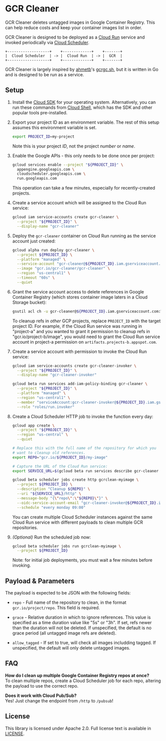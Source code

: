 # GCR Cleaner

GCR Cleaner deletes untagged images in Google Container Registry. This can help
reduce costs and keep your container images list in order.

GCR Cleaner is designed to be deployed as a [Cloud Run][cloud-run] service and
invoked periodically via [Cloud Scheduler][cloud-scheduler].

```text
+-------------------+    +-------------+    +-------+
|  Cloud Scheduler  | -> |  Cloud Run  | -> |  GCR  |
+-------------------+    +-------------+    +-------+
```

GCR Cleaner is largely inspired by [ahmetb](https://twitter.com/ahmetb)'s
[gcrgc.sh][gcrgc.sh], but it is written in Go and is designed to be run as a
service.


## Setup

1. Install the [Cloud SDK][cloud-sdk] for your operating system. Alternatively,
   you can run these commands from [Cloud Shell][cloud-shell], which has the SDK
   and other popular tools pre-installed.

1. Export your project ID as an environment variable. The rest of this setup
   assumes this environment variable is set.

   ```sh
   export PROJECT_ID=my-project
   ```

   Note this is your project _ID_, not the project _number_ or _name_.

1. Enable the Google APIs - this only needs to be done once per project:

    ```sh
    gcloud services enable --project "${PROJECT_ID}" \
      appengine.googleapis.com \
      cloudscheduler.googleapis.com \
      run.googleapis.com
    ```

    This operation can take a few minutes, especially for recently-created
    projects.

1. Create a service account which will be assigned to the Cloud Run service:

    ```sh
    gcloud iam service-accounts create gcr-cleaner \
      --project "${PROJECT_ID}" \
      --display-name "gcr-cleaner"
    ```

1. Deploy the `gcr-cleaner` container on Cloud Run running as the service
   account just created:

    ```sh
    gcloud alpha run deploy gcr-cleaner \
      --project ${PROJECT_ID} \
      --platform "managed" \
      --service-account "gcr-cleaner@${PROJECT_ID}.iam.gserviceaccount.com" \
      --image "gcr.io/gcr-cleaner/gcr-cleaner" \
      --region "us-central1" \
      --timeout "60s" \
      --quiet
    ```

1. Grant the service account access to delete references in Google Container
   Registry (which stores container image laters in a Cloud Storage bucket):

    ```sh
    gsutil acl ch -u gcr-cleaner@${PROJECT_ID}.iam.gserviceaccount.com:W gs://artifacts.${PROJECT_ID}.appspot.com
    ```

    To cleanup refs in _other_ GCP projects, replace `PROJECT_ID` with the
    target project ID. For example, if the Cloud Run service was running in
    "project-a" and you wanted to grant it permission to cleanup refs in
    "gcr.io/project-b/image", you would need to grant the Cloud Run service
    account in project-a permission on `artifacts.projects-b.appspot.com`.

1. Create a service account with permission to invoke the Cloud Run service:

    ```sh
    gcloud iam service-accounts create gcr-cleaner-invoker \
      --project "${PROJECT_ID}" \
      --display-name "gcr-cleaner-invoker"
    ```

    ```sh
    gcloud beta run services add-iam-policy-binding gcr-cleaner \
      --project "${PROJECT_ID}" \
      --platform "managed" \
      --region "us-central1" \
      --member "serviceAccount:gcr-cleaner-invoker@${PROJECT_ID}.iam.gserviceaccount.com" \
      --role "roles/run.invoker"
    ```

1. Create a Cloud Scheduler HTTP job to invoke the function every day:

    ```sh
    gcloud app create \
      --project "${PROJECT_ID}" \
      --region "us-central" \
      --quiet
    ```

    ```sh
    # Replace this with the full name of the repository for which you
    # want to cleanup old references.
    export REPO="gcr.io/${PROJECT_ID}/my-image"
    ```

    ```sh
    # Capture the URL of the Cloud Run service:
    export SERVICE_URL=$(gcloud beta run services describe gcr-cleaner --project "${PROJECT_ID}" --platform "managed" --region "us-central1" --format 'value(status.url)')
    ```

    ```sh
    gcloud beta scheduler jobs create http gcrclean-myimage \
      --project ${PROJECT_ID} \
      --description "Cleanup ${REPO}" \
      --uri "${SERVICE_URL}/http" \
      --message-body "{\"repo\":\"${REPO}\"}" \
      --oidc-service-account-email "gcr-cleaner-invoker@${PROJECT_ID}.iam.gserviceaccount.com" \
      --schedule "every monday 09:00"
    ```

    You can create multiple Cloud Scheduler instances against the same Cloud Run
    service with different payloads to clean multiple GCR repositories.

1. _(Optional)_ Run the scheduled job now:

    ```sh
    gcloud beta scheduler jobs run gcrclean-myimage \
      --project ${PROJECT_ID}
    ```

    Note: for initial job deployments, you must wait a few minutes before
    invoking.


## Payload &amp; Parameters

The payload is expected to be JSON with the following fields:

- `repo` - Full name of the repository to clean, in the format
  `gcr.io/project/repo`. This field is required.

- `grace` - Relative duration in which to ignore references. This value is
  specified as a time duration value like "5s" or "3h". If set, refs newer than
  the duration will not be deleted. If unspecified, the default is no grace
  period (all untagged image refs are deleted).

- `allow_tagged` - If set to true, will check all images includding tagged.
  If unspecified, the default will only delete untagged images.


## FAQ

**How do I clean up multiple Google Container Registry repos at once?**
<br>
To clean multiple repos, create a Cloud Scheduler job for each repo, altering
the payload to use the correct repo.

**Does it work with Cloud Pub/Sub?**
<br>
Yes! Just change the endpoint from `/http` to `/pubsub`!

## License

This library is licensed under Apache 2.0. Full license text is available in
[LICENSE](https://github.com/sethvargo/gcr-cleaner/tree/master/LICENSE).

[cloud-build]: https://cloud.google.com/build/
[cloud-pubsub]: https://cloud.google.com/pubsub/
[cloud-run]: https://cloud.google.com/run/
[cloud-scheduler]: https://cloud.google.com/scheduler/
[cloud-shell]: https://cloud.google.com/shell
[cloud-sdk]: https://cloud.google.com/sdk
[gcrgc.sh]: https://gist.github.com/ahmetb/7ce6d741bd5baa194a3fac6b1fec8bb7
[gcr-cleaner-godoc]: https://godoc.org/github.com/sethvargo/gcr-cleaner/pkg/gcrcleaner
